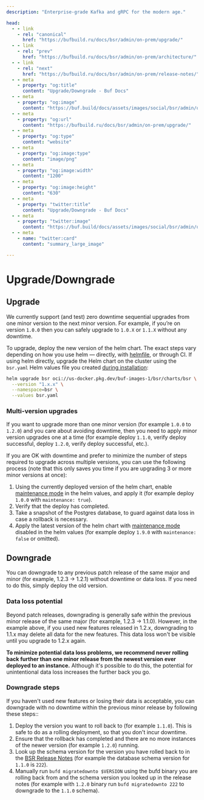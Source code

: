 ```yaml
---
description: "Enterprise-grade Kafka and gRPC for the modern age."

head:
  - - link
    - rel: "canonical"
      href: "https://bufbuild.ru/docs/bsr/admin/on-prem/upgrade/"
  - - link
    - rel: "prev"
      href: "https://bufbuild.ru/docs/bsr/admin/on-prem/architecture/"
  - - link
    - rel: "next"
      href: "https://bufbuild.ru/docs/bsr/admin/on-prem/release-notes/"
  - - meta
    - property: "og:title"
      content: "Upgrade/Downgrade - Buf Docs"
  - - meta
    - property: "og:image"
      content: "https://buf.build/docs/assets/images/social/bsr/admin/on-prem/upgrade.png"
  - - meta
    - property: "og:url"
      content: "https://bufbuild.ru/docs/bsr/admin/on-prem/upgrade/"
  - - meta
    - property: "og:type"
      content: "website"
  - - meta
    - property: "og:image:type"
      content: "image/png"
  - - meta
    - property: "og:image:width"
      content: "1200"
  - - meta
    - property: "og:image:height"
      content: "630"
  - - meta
    - property: "twitter:title"
      content: "Upgrade/Downgrade - Buf Docs"
  - - meta
    - property: "twitter:image"
      content: "https://buf.build/docs/assets/images/social/bsr/admin/on-prem/upgrade.png"
  - - meta
    - name: "twitter:card"
      content: "summary_large_image"

---
```


# Upgrade/Downgrade

## Upgrade

We currently support (and test) zero downtime sequential upgrades from one minor version to the next minor version. For example, if you’re on version `1.0.0` then you can safely upgrade to `1.0.X` or `1.1.X` without any downtime.

To upgrade, deploy the new version of the helm chart. The exact steps vary depending on how you use helm — directly, with [helmfile](https://github.com/helmfile/helmfile), or through CI. If using helm directly, upgrade the Helm chart on the cluster using the `bsr.yaml` Helm values file you created [during installation](../installation/):

```sh
helm upgrade bsr oci://us-docker.pkg.dev/buf-images-1/bsr/charts/bsr \
  --version "1.x.x" \
  --namespace=bsr \
  --values bsr.yaml
```

### Multi-version upgrades

If you want to upgrade more than one minor version (for example `1.0.0` to `1.2.0`) and you care about avoiding downtime, then you need to apply minor version upgrades one at a time (for example deploy `1.1.0`, verify deploy successful, deploy `1.2.0`, verify deploy successful, etc.).

If you are OK with downtime and prefer to minimize the number of steps required to upgrade across multiple versions, you can use the following process (note that this only saves you time if you are upgrading 3 or more minor versions at once):

1.  Using the currently deployed version of the helm chart, enable [maintenance mode](../configuration/#maintenance-mode) in the helm values, and apply it (for example deploy `1.0.0` with `maintenance: true`).
2.  Verify that the deploy has completed.
3.  Take a snapshot of the Postgres database, to guard against data loss in case a rollback is necessary.
4.  Apply the latest version of the helm chart with [maintenance mode](../configuration/#maintenance-mode) disabled in the helm values (for example deploy `1.9.0` with `maintenance: false` or omitted).

## Downgrade

You can downgrade to any previous patch release of the same major and minor (for example, 1.2.3 -> 1.2.1) without downtime or data loss. If you need to do this, simply deploy the old version.

### Data loss potential

Beyond patch releases, downgrading is generally safe within the previous minor release of the same major (for example, 1.2.3 -> 1.1.0). However, in the example above, if you used new features released in 1.2.x, downgrading to 1.1.x may delete all data for the new features. This data loss won't be visible until you upgrade to 1.2.x again.

**To minimize potential data loss problems, we recommend never rolling back further than one minor release from the newest version ever deployed to an instance.** Although it's possible to do this, the potential for unintentional data loss increases the further back you go.

### Downgrade steps

If you haven't used new features or losing their data is acceptable, you can downgrade with no downtime within the previous minor release by following these steps::

1.  Deploy the version you want to roll back to (for example `1.1.0`). This is safe to do as a rolling deployment, so that you don't incur downtime.
2.  Ensure that the rollback has completed and there are no more instances of the newer version (for example `1.2.0`) running.
3.  Look up the schema version for the version you have rolled back to in the [BSR Release Notes](../release-notes/) (for example the database schema version for `1.1.0` is `222`).
4.  Manually run `bufd migratedownto $VERSION` using the bufd binary you are rolling back from and the schema version you looked up in the release notes (for example with `1.2.0` binary run `bufd migratedownto 222` to downgrade to the `1.1.0` schema).
